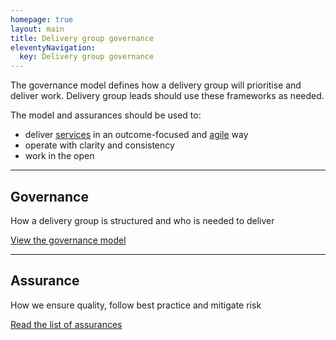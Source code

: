 ```yaml
---
homepage: true
layout: main
title: Delivery group governance
eleventyNavigation:
  key: Delivery group governance
---
```


The governance model defines how a delivery group will prioritise and deliver work. Delivery group leads should use these frameworks as needed.

The model and assurances should be used to: 

* deliver [services]( https://www.gov.uk/service-manual/service-assessments/what-a-service-is) in an outcome-focused and [agile](https://www.gov.uk/service-manual/agile-delivery) way 
* operate with clarity and consistency 
* work in the open 

***
## Governance 

How a delivery group is structured and who is needed to deliver 

[View the governance model](/governance-model) 

***
## Assurance 

How we ensure quality, follow best practice and mitigate risk 

[Read the list of assurances](/assurance) 
